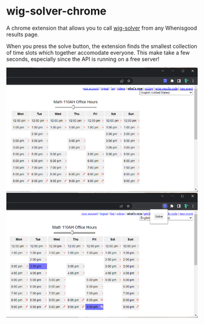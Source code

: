 # wig-solver-chrome

A chrome extension that allows you to call [wig-solver](https://github.com/diracdeltafunk/wig-solver) from any Whenisgood results page.

When you press the solve button, the extension finds the smallest collection of time slots which together accomodate everyone. This make take a few seconds, especially since the API is running on a free server!

![Screenshot of a Whenisgood results page](ss1.png?raw=true)
![Screenshot of a Whenisgood results page, with two boxes highlighted in blue by wig solver!](ss2.png?raw=true)
